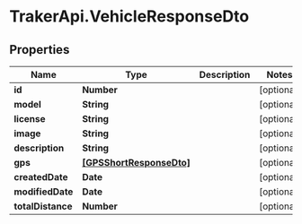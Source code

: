 # TrakerApi.VehicleResponseDto

## Properties

Name | Type | Description | Notes
------------ | ------------- | ------------- | -------------
**id** | **Number** |  | [optional] 
**model** | **String** |  | [optional] 
**license** | **String** |  | [optional] 
**image** | **String** |  | [optional] 
**description** | **String** |  | [optional] 
**gps** | [**[GPSShortResponseDto]**](GPSShortResponseDto.md) |  | [optional] 
**createdDate** | **Date** |  | [optional] 
**modifiedDate** | **Date** |  | [optional] 
**totalDistance** | **Number** |  | [optional] 


